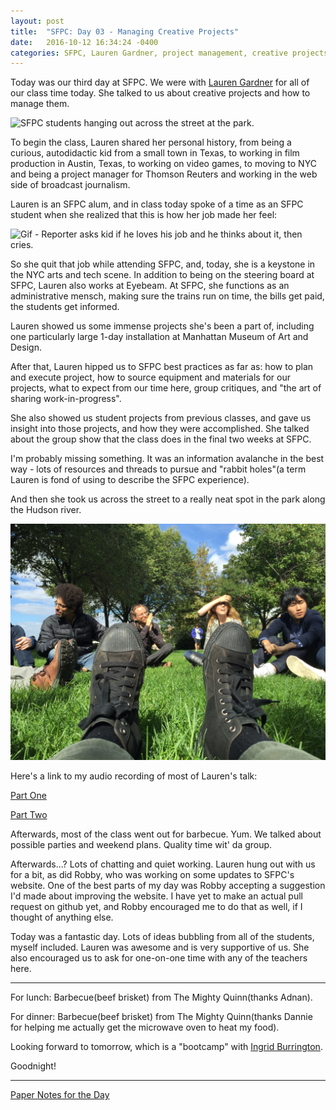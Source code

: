 ```yaml
---
layout: post
title:  "SFPC: Day 03 - Managing Creative Projects"
date:   2016-10-12 16:34:24 -0400
categories: SFPC, Lauren Gardner, project management, creative projects, managing creative projects
---
```


Today was our third day at SFPC. We were with [Lauren Gardner](www.laurengardner.com) for all of our class time today. She talked to us about creative projects and how to manage them.

![SFPC students hanging out across the street at the park.](/images/IMG_4165.jpeg)

To begin the class, Lauren shared her personal history, from being a curious, autodidactic kid from a small town in Texas, to working in film production in Austin, Texas, to working on video games, to moving to NYC and being a project manager for Thomson Reuters and working in the web side of broadcast journalism.

Lauren is an SFPC alum, and in class today spoke of a time as an SFPC student when she realized that this is how her job made her feel:

![Gif - Reporter asks kid if he loves his job and he thinks about it, then cries.](/images/cryingKidJob.JPG)

So she quit that job while attending SFPC, and, today, she is a keystone in the NYC arts and tech scene. In addition to being on the steering board at SFPC, Lauren also works at Eyebeam. At SFPC, she functions as an administrative mensch, making sure the trains run on time, the bills get paid, the students get informed.

Lauren showed us some immense projects she's been a part of, including one particularly large 1-day installation at Manhattan Museum of Art and Design.

After that, Lauren hipped us to SFPC best practices as far as: how to plan and execute project, how to source equipment and materials for our projects, what to expect from our time here, group critiques, and "the art of sharing work-in-progress".

She also showed us student projects from previous classes, and gave us insight into those projects, and how they were accomplished. She talked about the group show that the class does in the final two weeks at SFPC.

I'm probably missing something. It was an information avalanche in the best way - lots of resources and threads to pursue and "rabbit holes"(a term Lauren is fond of using to describe the SFPC experience).

And then she took us across the street to a really neat spot in the park along the Hudson river.

![SFPC at the park](/images/IMG_4166.JPG)

Here's a link to my audio recording of most of Lauren's talk:

[Part One](https://www.dropbox.com/s/marwvsxlf48lk85/10122016_LaurenGardner_01.m4a?dl=0)

[Part Two](https://www.dropbox.com/s/owlbcqmm6ffswiu/10122016_LaurenGardner_02.m4a?dl=0)

Afterwards, most of the class went out for barbecue. Yum. We talked about possible parties and weekend plans. Quality time wit' da group.

Afterwards...? Lots of chatting and quiet working. Lauren hung out with us for a bit, as did Robby, who was working on some updates to SFPC's website. One of the best parts of my day was Robby accepting a suggestion I'd made about improving the website. I have yet to make an actual pull request on github yet, and Robby encouraged me to do that as well, if I thought of anything else.

Today was a fantastic day. Lots of ideas bubbling from all of the students, myself included. Lauren was awesome and is very supportive of us. She also encouraged us to ask for one-on-one time with any of the teachers here.

---

For lunch: Barbecue(beef brisket) from The Mighty Quinn(thanks Adnan).

For dinner: Barbecue(beef brisket) from The Mighty Quinn(thanks Dannie for helping me actually get the microwave oven to heat my food).

Looking forward to tomorrow, which is a "bootcamp" with [Ingrid Burrington](http://lifewinning.net).

Goodnight!

---

[Paper Notes for the Day](https://www.dropbox.com/sh/1vgn8smmnmu37cs/AAA_NHPeIzj-Ugq2kYqU3lcoa?dl=0)
